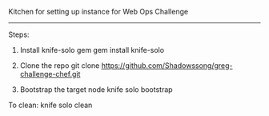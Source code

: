 Kitchen for setting up instance for Web Ops Challenge


----------------

Steps:

1) Install knife-solo gem
    gem install knife-solo 

2) Clone the repo
    git clone https://github.com/Shadowssong/greg-challenge-chef.git

3) Bootstrap the target node
    knife solo bootstrap


To clean:
    knife solo clean
